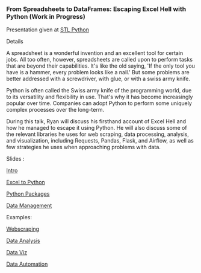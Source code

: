 ### From Spreadsheets to DataFrames: Escaping Excel Hell with Python (Work in Progress)

Presentation given at [STL Python](https://www.meetup.com/STL-Python/events/265283397/) 

Details

A spreadsheet is a wonderful invention and an excellent tool for certain jobs. All too often, however, spreadsheets are called upon to perform tasks that are beyond their capabilities. It's like the old saying, 'If the only tool you have is a hammer, every problem looks like a nail.' But some problems are better addressed with a screwdriver, with glue, or with a swiss army knife.

Python is often called the Swiss army knife of the programming world, due to its versatility and flexibility in use. That's why it has become increasingly popular over time. Companies can adopt Python to perform some uniquely complex processes over the long-term.

During this talk, Ryan will discuss his firsthand account of Excel Hell and how he managed to escape it using Python. He will also discuss some of the relevant libraries he uses for web scraping, data processing, analysis, and visualization, including Requests, Pandas, Flask, and Airflow, as well as few strategies he uses when approaching problems with data.

Slides :

[Intro](https://gotemstl-my.sharepoint.com/:p:/g/personal/ryan_gotem_co/Ed80otUOcyZIjnb3_wexK4gBal7c5NmQzUYX2MBaJbbYXg?e=sxgRbz)

[Excel to Python](https://gotemstl-my.sharepoint.com/:p:/g/personal/ryan_gotem_co/EfZc2NJYryhDsyaqFdSrN9UBNEqyTY9tUqd5b4c3sABprQ?e=TH17We)

[Python Packages](https://gotemstl-my.sharepoint.com/:p:/g/personal/ryan_gotem_co/EdXZeyVGz7VFvZu6zCbEfw8BNUYPhT6SDejGtfw8I1_z1Q?e=xeQTL6)

[Data Management ]()

Examples:

[Webscraping]()

[Data Analysis]()

[Data Viz]()

[Data Automation]()




